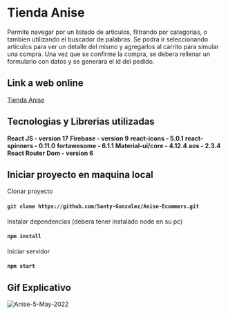 # Tienda Anise
Permite navegar por un listado de articulos, filtrando por categorias, o tambien utilizando el buscador de palabras. Se podra ir seleccionando articulos para ver un detalle del mismo y agregarlos al carrito para simular una compra. Una vez que se confirme la compra, se debera rellenar un formulario con datos y se generara el id del pedido.

## Link a web online
[Tienda Anise](https://github.com/Santy-Gonzalez/Anise-Ecommers "Tienda Anise")

## Tecnologias y Librerias utilizadas
**React JS - version 17** 
**Firebase - version 9**
**react-icons - 5.0.1**
**react-spinners - 0.11.0**
**fortawesome - 6.1.1**
**Material-ui/core - 4.12.4**
**aos - 2.3.4**
**React Router Dom - version 6**

## Iniciar proyecto en maquina local
Clonar proyecto 
#### `git clone https://github.com/Santy-Gonzalez/Anise-Ecommers.git`
Instalar dependencias (debera tener instalado node en su pc)
#### `npm install`
Iniciar servidor 
#### `npm start`

## Gif Explicativo 
![Anise-5-May-2022](![Animation](https://user-images.githubusercontent.com/96139233/169150345-23c82de0-abea-4c7b-a59e-9eeaae600e1c.gif)
)
